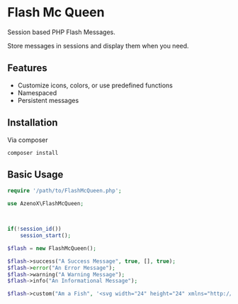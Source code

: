 # Flash Mc Queen

Session based PHP Flash Messages.

Store messages in sessions and display them when you need.

## Features

* Customize icons, colors, or use predefined functions
* Namespaced
* Persistent messages

## Installation

Via composer

````shell
composer install 
````

## Basic Usage

````php
require '/path/to/FlashMcQueen.php';

use AzenoX\FlashMcQueen;



if(!session_id())
    session_start();

$flash = new FlashMcQueen();

$flash->success("A Success Message", true, [], true);
$flash->error("An Error Message");
$flash->warning("A Warning Message");
$flash->info("An Informational Message");

$flash->custom("Am a Fish", '<svg width="24" height="24" xmlns="http://www.w3.org/2000/svg" fill-rule="evenodd" clip-rule="evenodd"><path d="M21 11c0-.552-.448-1-1-1s-1 .448-1 1c0 .551.448 1 1 1s1-.449 1-1m3 .486c-1.184 2.03-3.29 4.081-5.66 5.323-1.336-1.272-2.096-2.957-2.103-4.777-.008-1.92.822-3.704 2.297-5.024 2.262.986 4.258 2.606 5.466 4.478m-6.63 5.774c-.613.255-1.236.447-1.861.573-1.121 1.348-2.796 2.167-5.287 2.167-.387 0-.794-.02-1.222-.061.647-.882.939-1.775 1.02-2.653-2.717-1.004-4.676-2.874-6.02-4.287-1.038 1.175-2.432 2-4 2 1.07-1.891 1.111-4.711 0-6.998 1.353.021 3.001.89 4 1.999 1.381-1.2 3.282-2.661 6.008-3.441-.1-.828-.399-1.668-1.008-2.499.429-.04.837-.06 1.225-.06 2.467 0 4.135.801 5.256 2.128.68.107 1.357.272 2.019.495-1.453 1.469-2.271 3.37-2.263 5.413.008 1.969.773 3.799 2.133 5.224"/></svg>', '#00BCD4', true);
````